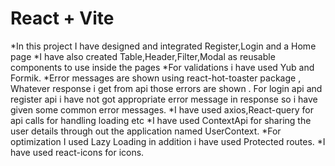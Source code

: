 # React + Vite
*In this project I have designed and integrated Register,Login and a Home page
*I have also created Table,Header,Filter,Modal as reusable components to use inside the pages
*For validations i have used Yub and Formik.
*Error messages are shown using react-hot-toaster package , Whatever response i get from api those errors       are  shown . For login api and register api i have not got appropriate error message in response so i have given some common error messages.
*I have used axios,React-query for api calls for handling loading etc
*I have used ContextApi for sharing the user details through out the application named UserContext.
*For optimization I used Lazy Loading in addition i have used Protected routes.
*I have used react-icons for icons.


